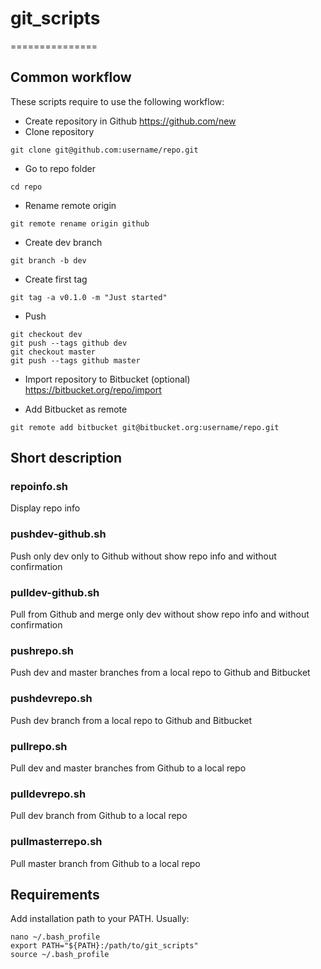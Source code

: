 # git_scripts
===============

Common workflow
---------------

These scripts require to use the following workflow:

* Create repository in Github https://github.com/new
* Clone repository 
```
git clone git@github.com:username/repo.git
```
* Go to repo folder
```
cd repo
```

* Rename remote origin
```
git remote rename origin github
```

* Create dev branch
```
git branch -b dev
```

* Create first tag
```
git tag -a v0.1.0 -m "Just started"
```

* Push 
```
git checkout dev
git push --tags github dev
git checkout master 
git push --tags github master 
```

* Import repository to Bitbucket (optional) https://bitbucket.org/repo/import

* Add Bitbucket as remote
```
git remote add bitbucket git@bitbucket.org:username/repo.git
```

Short description
-----------------

### repoinfo.sh

Display repo info

### pushdev-github.sh

Push only dev only to Github without show repo info and without confirmation

### pulldev-github.sh 

Pull from Github and merge only dev without show repo info and without confirmation

### pushrepo.sh

Push dev and master branches from a local repo to Github and Bitbucket

### pushdevrepo.sh

Push dev branch from a local repo to Github and Bitbucket

### pullrepo.sh

Pull dev and master branches from Github to a local repo

### pulldevrepo.sh

Pull dev branch from Github to a local repo

### pullmasterrepo.sh

Pull master branch from Github to a local repo

Requirements
------------

Add installation path to your PATH. Usually:

```
nano ~/.bash_profile
export PATH="${PATH}:/path/to/git_scripts"
source ~/.bash_profile
```